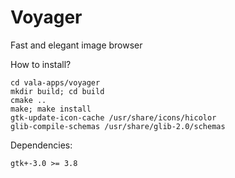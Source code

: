 Voyager
=======

Fast and elegant image browser

How to install?
````
cd vala-apps/voyager
mkdir build; cd build
cmake ..
make; make install
gtk-update-icon-cache /usr/share/icons/hicolor
glib-compile-schemas /usr/share/glib-2.0/schemas
````
Dependencies:
````
gtk+-3.0 >= 3.8
````
